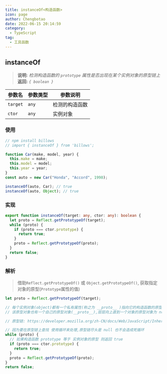 ```yaml
---
title: instanceOf<构造函数>
icon: page
author: Chengbotao
date: 2022-06-15 20:14:59
category:
  - TypeScript
tag:
  - 工具函数
---
```


<!--
 * @Author: Chengbotao
 * @Date: 2022-06-15 20:14:59
-->

## instanceOf

> **说明:** _检测构造函数的 `prototype` 属性是否出现在某个实例对象的原型链上_  
> **返回:** _`{ boolean }`_

| 参数名   | 参数类型 | 参数说明       |
| -------- | -------- | -------------- |
| `target` | `any`    | 检测的构造函数 |
| `ctor`   | `any`    | 实例对象       |

### 使用

```ts
// npm install billows
// import { instanceOf } from 'billows';

function Car(make, model, year) {
  this.make = make;
  this.model = model;
  this.year = year;
}
const auto = new Car("Honda", "Accord", 1998);

instanceOf(auto, Car); // true
instanceOf(auto, Object); // true
```

### 实现

```ts
export function instanceOf(target: any, ctor: any): boolean {
  let proto = Reflect.getPrototypeOf(target);
  while (proto) {
    if (proto === ctor.prototype) {
      return true;
    }
    proto = Reflect.getPrototypeOf(proto);
  }
  return false;
}
```

### 解析

> 借助`Reflect.getPrototypeOf()` 或 `Object.getPrototypeOf()`, 获取指定对象的原型(`Prototype`属性的值)

```ts
let proto = Reflect.getPrototypeOf(target);

// 每个实例对象(object)都有一个私有属性(称之为 __proto__ )指向它的构造函数的原型对象(prototype)
// 该原型对象也有一个自己的原型对象(__proto__),层层向上直到一个对象的原型对象为 null

// 原型链: https://developer.mozilla.org/zh-CN/docs/Web/JavaScript/Inheritance_and_the_prototype_chain

// 因为要在原型链上查找 使用循环来处理,原型链尽头是 null 也不会造成死循环
while (proto) {
  // 如果构造函数 prototype 等于 实例对象的原型 则返回 true
  if (proto === ctor.prototype) {
    return true;
  }
  proto = Reflect.getPrototypeOf(proto);
}
return false;
```
